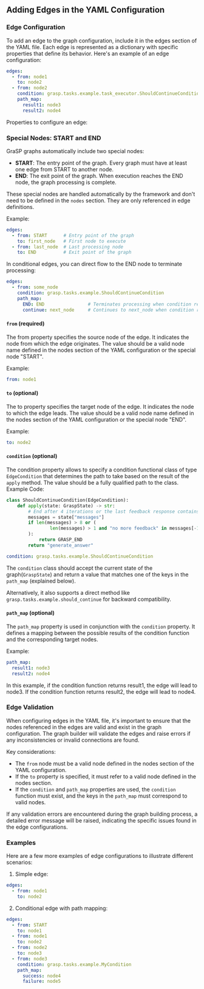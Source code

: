 ## Adding Edges in the YAML Configuration

### Edge Configuration
To add an edge to the graph configuration, include it in the edges section of the YAML file. Each edge is represented as a dictionary with specific properties that define its behavior.
Here's an example of an edge configuration:
```yaml 
edges:
  - from: node1
    to: node2
  - from: node2
    condition: grasp.tasks.example.task_executor.ShouldContinueCondition
    path_map:
      result1: node3
      result2: node4
```

Properties  to configure an edge:

### Special Nodes: START and END

GraSP graphs automatically include two special nodes:

- **START**: The entry point of the graph. Every graph must have at least one edge from START to another node.
- **END**: The exit point of the graph. When execution reaches the END node, the graph processing is complete.

These special nodes are handled automatically by the framework and don't need to be defined in the `nodes` section. They are only referenced in edge definitions.

Example:
```yaml
edges:
  - from: START      # Entry point of the graph
    to: first_node   # First node to execute
  - from: last_node  # Last processing node
    to: END          # Exit point of the graph
```

In conditional edges, you can direct flow to the END node to terminate processing:
```yaml
edges:
  - from: some_node
    condition: grasp.tasks.example.ShouldContinueCondition
    path_map:
      END: END                # Terminates processing when condition returns "END"
      continue: next_node     # Continues to next_node when condition returns "continue"
```

#### `from` (required)

The from property specifies the source node of the edge. It indicates the node from which the edge originates. The value should be a valid node name defined in the nodes section of the YAML configuration or the special node "START".

Example:
```yaml
from: node1
```

#### `to` (optional)

The to property specifies the target node of the edge. It indicates the node to which the edge leads. The value should be a valid node name defined in the nodes section of the YAML configuration or the special node "END".

Example:
```yaml
to: node2
```

#### `condition` (optional)

The condition property allows to specify a condition functional class of type `EdgeCondition` that determines the path to take based on the result of the `apply` method. 
The value should be a fully qualified path to the class.
Example Code:
```python
class ShouldContinueCondition(EdgeCondition):
    def apply(state: GraspState) -> str:
        # End after 4 iterations or the last feedback response contains "NO MORE FEEDBACK"
        messages = state["messages"]
        if len(messages) > 8 or (
                len(messages) > 1 and "no more feedback" in messages[-1].content.lower()
        ):
            return GRASP_END
        return "generate_answer"
```
```yaml
condition: grasp.tasks.example.ShouldContinueCondition
```
The `condition` class should accept the current state of the graph(`GraspState`) and return a value that matches one of the keys in the `path_map` (explained below).

Alternatively, it also supports a direct method like `grasp.tasks.example.should_continue` for backward compatibility.
#### `path_map` (optional)

The `path_map` property is used in conjunction with the `condition` property. It defines a mapping between the possible results of the condition function and the corresponding target nodes.

Example:
```yaml
path_map:
  result1: node3
  result2: node4
```
In this example, if the condition function returns result1, the edge will lead to node3. If the condition function returns result2, the edge will lead to node4.

### Edge Validation
When configuring edges in the YAML file, it's important to ensure that the nodes referenced in the edges are valid and exist in the graph configuration. The graph builder will validate the edges and raise errors if any inconsistencies or invalid connections are found.

Key considerations:

- The `from` node must be a valid node defined in the nodes section of the YAML configuration.
- If the `to` property is specified, it must refer to a valid node defined in the nodes section.
- If the `condition` and `path_map` properties are used, the `condition` function must exist, and the keys in the `path_map` must correspond to valid nodes.

If any validation errors are encountered during the graph building process, a detailed error message will be raised, indicating the specific issues found in the edge configurations.

### Examples
Here are a few more examples of edge configurations to illustrate different scenarios:

1. Simple edge:
```yaml
edges:
  - from: node1
    to: node2
```
2. Conditional edge with path mapping:
```yaml
edges:
  - from: START
    to: node1
  - from: node1
    to: node2
  - from: node2
    to: node3
  - from: node3
    condition: grasp.tasks.example.MyCondition
    path_map:
      success: node4
      failure: node5
```
